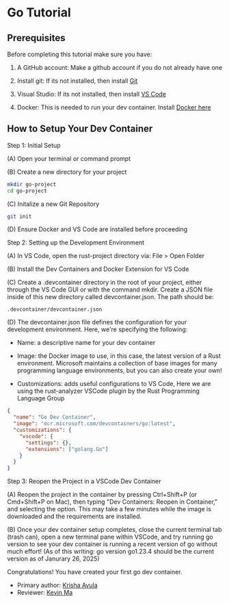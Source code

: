 # Go Tutorial

Prerequisites
---
Before completing this tutorial make sure you have:

1. A GitHub account: Make a github account if you do not already have one

2. Install git: If its not installed, then install [Git](https://git-scm.com/book/en/v2/Getting-Started-Installing-Git)

3. Visual Studio: If its not installed, then install [VS Code](https://code.visualstudio.com)

4. Docker: This is needed to run your dev container. Install [Docker here](https://www.docker.com/products/docker-desktop/)

How to Setup Your Dev Container
---

Step 1: Initial Setup

(A) Open your terminal or command prompt

(B) Create a new directory for your project

``` bash
mkdir go-project
cd go-project
```

(C) Initalize a new Git Repository

``` bash
git init
```
(D) Ensure Docker and VS Code are installed before proceeding

Step 2: Setting up the Development Environment

(A) In VS Code, open the rust-project directory via: File > Open Folder

(B) Install the Dev Containers and Docker Extension for VS Code

(C) Create a .devcontainer directory in the root of your project, either through
    the VS Code GUI or with the command mkdir. Create a JSON file inside of this
    new directory called devcontainer.json. The path should be:

  
    .devcontainer/devcontainer.json

(D) The devcontainer.json file defines the configuration for your development environment. Here, we're specifying the following:

* Name: a descriptive name for your dev container

* Image: the Docker image to use, in this case, the latest version of a Rust environment. Microsoft maintains a collection of base images for many programming language environments, but you can also create your own!

* Customizations: adds useful configurations to VS Code, Here we are using the rust-analyzer VSCode plugin by the Rust Programming Language Group

``` JSON
{
  "name": "Go Dev Container",
  "image": "mcr.microsoft.com/devcontainers/go:latest",
  "customizations": {
    "vscode": {
      "settings": {},
      "extensions": ["golang.Go"]
    }
  }
}
```

Step 3: Reopen the Project in a VSCode Dev Container

(A) Reopen the project in the container by pressing Ctrl+Shift+P (or Cmd+Shift+P on Mac), then typing "Dev Containers: Reopen in Container," and selecting the option. This may take a few minutes while the image is downloaded and the requirements are installed.

(B) Once your dev container setup completes, close the current terminal tab (trash can), open a new terminal pane within VSCode, and try running go version to see your dev container is running a recent version of go without much effort! (As of this writing: go version go1.23.4 should be the current version as of Janurary 26, 2025)

Congratulations! You have created your first go dev container.


* Primary author: [Krisha Avula](https://github.com/krisha188)
* Reviewer: [Kevin Ma](https://github.com/Kevinofma)
